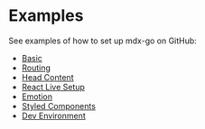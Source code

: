 
# Examples

See examples of how to set up mdx-go on GitHub:

- [Basic](https://github.com/jxnblk/mdx-go/tree/master/examples/basic)
- [Routing](https://github.com/jxnblk/mdx-go/tree/master/examples/routing)
- [Head Content](https://github.com/jxnblk/mdx-go/tree/master/examples/head-content)
- [React Live Setup](https://github.com/jxnblk/mdx-go/tree/master/examples/react-live)
- [Emotion](https://github.com/jxnblk/mdx-go/tree/master/examples/emotion)
- [Styled Components](https://github.com/jxnblk/mdx-go/tree/master/examples/styled-components)
- [Dev Environment](https://github.com/jxnblk/mdx-go/tree/master/examples/dev-environment)

[examples]: https://github.com/jxnblk/mdx-go/tree/master/examples
